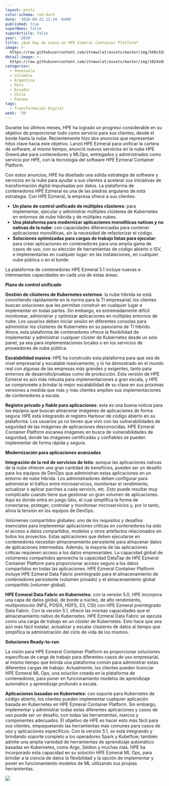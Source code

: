 ```yaml
---
layout: posts
color-schema: red-dark
date: '2020-09-22 12:34 -0400'
published: true
superNews: false
superArticle: false
year: '2020'
title: ¿Qué hay de nuevo en HPE Ezmeral Container Platform?
image: >-
  https://raw.githubusercontent.com/itnewslat/assets/master/img/540x320/HPE-EZMERAL-p.jpg
detail-image: >-
  https://raw.githubusercontent.com/itnewslat/assets/master/img/1024x680/HPE-EZMERAL-g.jpg
categories:
  - Venezuela
  - Colombia
  - Argentina
  - Perú
  - Ecuador
  - Chile
  - Panama
tags:
  - Transformación Digital
week: '39'
---
```

Durante los últimos meses, HPE ha logrado un progreso considerable en su objetivo de proporcionar todo como servicio para sus clientes, desde el borde hasta la nube. Recientemente hizo dos anuncios que representan hitos clave hacia este objetivo. Lanzó HPE Ezmeral para unificar la cartera de software, al mismo tiempo, anunció nuevos servicios en la nube HPE GreenLake para contenedores y MLOps, entregados y administrados como servicio por HPE, con la tecnología del software HPE Ezmeral Container Platform.

Con estos anuncios, HPE ha diseñado una sólida estrategia de software y servicios en la nube para ayudar a sus clientes a acelerar sus iniciativas de transformación digital impulsadas por datos. La plataforma de contenedores HPE Ezmeral es una de las piedras angulares de esta estrategia. Con HPE Ezmeral, la empresa ofrece a sus clientes:

- **Un plano de control unificado de múltiples clústeres**: para implementar, ejecutar y administrar múltiples clústeres de Kubernetes en entornos de nube híbrida y de múltiples nubes.
- **Una plataforma para modernizar aplicaciones monolíticas nativas y no nativas de la nube**: con capacidades diferenciadas para contener aplicaciones monolíticas, sin la necesidad de refactorizar el código.
- **Soluciones optimizadas para cargas de trabajo listas para ejecutar**: para crear aplicaciones en contenedores para una amplia gama de casos de uso, con su elección de herramientas de código abierto o ISV, e implementarlas en cualquier lugar: en las instalaciones, en cualquier nube pública o en el borde.

La plataforma de contenedores HPE Ezmeral 5.1 incluye nuevas e interesantes capacidades en cada una de estas áreas:                 

**Plano de control unificado**

**Gestión de clústeres de Kubernetes externos**: la nube híbrida se está convirtiendo rápidamente en la norma para la TI empresarial; los clientes buscan soluciones que les permitan construir en cualquier lugar e implementar en todas partes. Sin embargo, es extremadamente difícil monitorear, administrar y optimizar aplicaciones en múltiples entornos de nube. Los usuarios deben iniciar sesión en diferentes consolas para administrar los clústeres de Kubernetes en su panorama de TI híbrido. Ahora, esta plataforma de contenedores ofrece la flexibilidad de implementar y administrar cualquier clúster de Kubernetes desde un solo panel, ya sea para implementaciones locales o en los servicios de proveedores de nube pública.

**Escalabilidad masiva**: HPE ha construido esta plataforma para que sea de nivel empresarial y escalable masivamente, y lo ha demostrado en el mundo real con algunas de las empresas más grandes y exigentes, tanto para entornos de desarrollo/pruebas como de producción. Esta versión de HPE Ezmeral es aún más robusta para implementaciones a gran escala, y HPE se compromete a brindar la mejor escalabilidad de su clase en sus próximas versiones a medida que más y más clientes amplíen sus implementaciones de contenedores a escala.

**Registro privado y fiable para aplicaciones**: esta es una buena noticia para los equipos que buscan almacenar imágenes de aplicaciones de forma segura: HPE está integrando el registro Harbour de código abierto en su plataforma. Los usuarios ya no tienen que vivir con las vulnerabilidades de seguridad de las imágenes de aplicaciones desconocidas. HPE Ezmeral Container Platform escanea imágenes en busca de vulnerabilidades de seguridad, donde las imágenes certificadas y confiables se pueden implementar de forma rápida y segura. 

**Modernización para aplicaciones avanzadas**

**Integración de la red de servicios de Istio**: aunque las aplicaciones nativas de la nube ofrecen una gran cantidad de beneficios, pueden ser un desafío para los equipos de DevOps que administran estas aplicaciones en un entorno de nube híbrida. Los administradores deben configurar para administrar el tráfico entre microservicios, monitorear el rendimiento, actualizar o aplicar parches a cada servicio, etc. Esto puede resultar muy complicado cuando tiene que gestionar un gran volumen de aplicaciones. Aquí es donde entra en juego Istio, el cual simplifica la forma de conectarse, proteger, controlar y monitorear microservicios y, por lo tanto, alivia la tensión en los equipos de DevOps.

Volúmenes compartidos globales: uno de los requisitos y desafíos esenciales para implementar aplicaciones críticas en contenedores ha sido el acceso a datos compartidos, modelos y otros artefactos relacionados en todos los proyectos. Estas aplicaciones que deben ejecutarse en contenedores necesitan almacenamiento persistente para almacenar datos de aplicaciones intermedias. Además, la mayoría de las aplicaciones críticas requieren acceso a los datos empresariales. La capacidad global de volúmenes compartidos aprovecha la capacidad DataTap de HPE Ezmeral Container Platform para proporcionar acceso seguro a los datos compartidos en todas las aplicaciones. HPE Ezmeral Container Platform incluye HPE Ezmeral Data Fabric preintegrado para el almacenamiento de contenedores persistente (volumen privado) y el almacenamiento global compartido (volumen global). 

**HPE Ezmeral Data Fabric en Kubernetes**: con la versión 5.0, HPE incorpora una capa de datos global, de borde a núcleo, de alto rendimiento, multiprotocolo (NFS, POSIX, HDFS, S3, CSI) con HPE Ezmeral preintegrado Data Fabric. Con la versión 5.1, ofrece las mismas capacidades que el almacenamiento nativo de Kubernetes. HPE Ezmeral Data Fabric se ejecuta como una carga de trabajo en un clúster de Kubernetes. Esto hace que sea aún más fácil instalar, actualizar y escalar clústeres de datos al tiempo que simplifica la administración del ciclo de vida de los mismos.

**Soluciones Ready-to-run**

La visión para HPE Ezmeral Container Platform es proporcionar soluciones específicas de carga de trabajo para diferentes casos de uso empresarial, al mismo tiempo que brinda una plataforma común para administrar estas diferentes cargas de trabajo. Actualmente, los clientes pueden licenciar HPE Ezmeral ML Ops, una solución creada en la plataforma de contenedores, para poner en funcionamiento modelos de aprendizaje automático y aprendizaje profundo a escala. 

**Aplicaciones basadas en Kubernetes**: con soporte para Kubernetes de código abierto, los clientes pueden implementar cualquier aplicación basada en Kubernetes en HPE Ezmeral Container Platform. Sin embargo, implementar y administrar todas estas diferentes aplicaciones y casos de uso puede ser un desafío, con todas las herramientas, marcos y componentes adecuados. El objetivo de HPE es hacer esto más fácil para sus clientes, empaquetando las herramientas más comunes para casos de uso y aplicaciones específicos. Con la versión 5.1, se está integrando y brindando soporte completo a los operadores Spark y Kubeflow; también admite una amplia variedad de herramientas de aprendizaje automático basadas en Kubernetes, como Argo, Seldon y muchas más. HPE ha incorporado esta capacidad en su solución HPE Ezmeral ML Ops, para brindar a la ciencia de datos la flexibilidad y la opción de implementar y poner en funcionamiento modelos de ML utilizando sus propias herramientas.


<img src="https://tracker.metricool.com/c3po.jpg?hash=56f88a41e39ab42c063cc51676587a04"/>